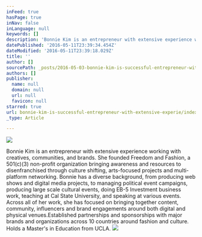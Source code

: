 ```yaml
---
inFeed: true
hasPage: true
inNav: false
inLanguage: null
keywords: []
description: 'Bonnie Kim is an entrepreneur with extensive experience working with creatives, communities, and brands. She founded Freedom and Fashion, a 501(c)(3) non-profit organization bringing awareness and resources to disenfranchised through culture shifting, arts-focused projects and multi-platform networking. Bonnie has a diverse background, from producing web shows and digital media projects, to managing political event campaigns, producing large scale cultural events, doing EB-5 Investment business work, teaching at Cal State University, and speaking at various events. Across all of her work, she has focused on bringing together content, community, influencers and brand engagements around both digital and physical venues.Established partnerships and sponsorships with major brands and organizations across 10 countries around fashion and culture. Holds a Master’s in Education from UCLA.'
datePublished: '2016-05-11T23:39:34.454Z'
dateModified: '2016-05-11T23:39:18.029Z'
title: ''
author: []
sourcePath: _posts/2016-05-03-bonnie-kim-is-successful-entrepreneur-with-extensive-experie.md
authors: []
publisher:
  name: null
  domain: null
  url: null
  favicon: null
starred: true
url: bonnie-kim-is-successful-entrepreneur-with-extensive-experie/index.html
_type: Article

---
```

![](https://the-grid-user-content.s3-us-west-2.amazonaws.com/c7340f7f-c829-4dbb-8b3d-e249c1eb7f44.jpg)

Bonnie Kim is an entrepreneur with extensive experience working with creatives, communities, and brands. She founded Freedom and Fashion, a 501(c)(3) non-profit organization bringing awareness and resources to disenfranchised through culture shifting, arts-focused projects and multi-platform networking. Bonnie has a diverse background, from producing web shows and digital media projects, to managing political event campaigns, producing large scale cultural events, doing EB-5 Investment business work, teaching at Cal State University, and speaking at various events. Across all of her work, she has focused on bringing together content, community, influencers and brand engagements around both digital and physical venues.Established partnerships and sponsorships with major brands and organizations across 10 countries around fashion and culture. Holds a Master's in Education from UCLA.
![](https://the-grid-user-content.s3-us-west-2.amazonaws.com/50e4dc87-b761-44fd-a75d-c33a6fd95622.jpg)